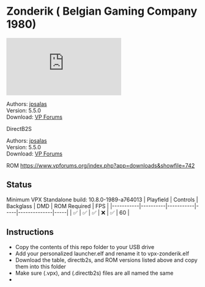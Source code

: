 # Zonderik ( Belgian Gaming Company 1980) 

![Table Preview](https://www.vpforums.org/index.php?app=downloads&module=display&section=screenshot&record=124160&id=16943&full=1)

Authors: [jpsalas](https://www.vpforums.org/index.php?s=543a5ca562cc33a89debe8ace8834f1e&showuser=277)  
Version: 5.5.0  
Download: [VP Forums](https://www.vpforums.org/index.php?app=downloads&showfile=16943)

DirectB2S

Authors: [jpsalas](https://www.vpforums.org/index.php?s=543a5ca562cc33a89debe8ace8834f1e&showuser=277)   
Version: 5.5.0  
Download: [VP Forums](https://www.vpforums.org/index.php?app=downloads&showfile=16943)

ROM
https://www.vpforums.org/index.php?app=downloads&showfile=742


## Status 

Minimum VPX Standalone build: 10.8.0-1989-a764013
| Playfield | Controls | Backglass | DMD | ROM Required | FPS | 
|-----------|----------|-----------|-----|--------------|-----|
| :white_check_mark: | :white_check_mark: | :white_check_mark: | :x: | :white_check_mark: | 60 |

## Instructions

- Copy the contents of this repo folder to your USB drive
- Add your personalized launcher.elf and rename it to vpx-zonderik.elf
- Download the table, directb2s, and ROM versions listed above and copy them into this folder
- Make sure (.vpx), and (.directb2s) files are all named the same
-
